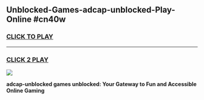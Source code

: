 
## Unblocked-Games-adcap-unblocked-Play-Online #cn40w
<h3>
<a href="https://news.freeplayer.one?title=adcap-unblocked&ref=3">CLICK TO PLAY</a></h3>
<hr>

<h3>
<a href="https://news.freeplayer.one?title=adcap-unblocked&ref=3">CLICK 2 PLAY</a>
  
</h3>

<a href="https://news.freeplayer.one?title=adcap-unblocked&ref=3"><img src="https://clearcache.store/games.png"></a>


**adcap-unblocked games unblocked: Your Gateway to Fun and Accessible Online Gaming**
